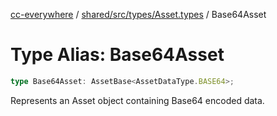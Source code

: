 [cc-everywhere](../../../../../index.md) / [shared/src/types/Asset.types](../index.md) / Base64Asset

# Type Alias: Base64Asset

```ts
type Base64Asset: AssetBase<AssetDataType.BASE64>;
```

Represents an Asset object containing Base64 encoded data.
